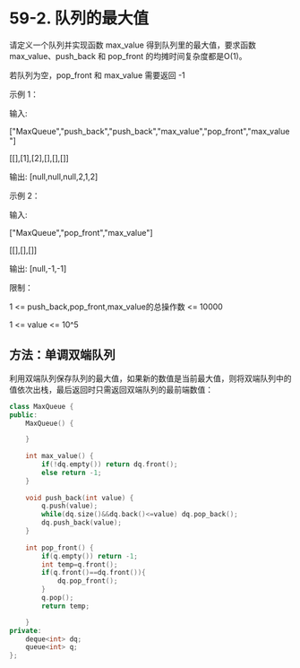 # 59-2. 队列的最大值

请定义一个队列并实现函数 max_value 得到队列里的最大值，要求函数max_value、push_back 和 pop_front 的均摊时间复杂度都是O(1)。

若队列为空，pop_front 和 max_value 需要返回 -1

示例 1：

输入: 

["MaxQueue","push_back","push_back","max_value","pop_front","max_value"]

[[],[1],[2],[],[],[]]

输出: [null,null,null,2,1,2]

示例 2：

输入: 

["MaxQueue","pop_front","max_value"]

[[],[],[]]

输出: [null,-1,-1] 

限制：

1 <= push_back,pop_front,max_value的总操作数 <= 10000

1 <= value <= 10^5



## 方法：单调双端队列

利用双端队列保存队列的最大值，如果新的数值是当前最大值，则将双端队列中的值依次出栈，最后返回时只需返回双端队列的最前端数值：

```C++
class MaxQueue {
public:
    MaxQueue() {

    }
    
    int max_value() {
        if(!dq.empty()) return dq.front();
        else return -1;
    }
    
    void push_back(int value) {
        q.push(value);
        while(dq.size()&&dq.back()<=value) dq.pop_back();
        dq.push_back(value);
    }
    
    int pop_front() {
        if(q.empty()) return -1;
        int temp=q.front();
        if(q.front()==dq.front()){
            dq.pop_front();
        }
        q.pop();
        return temp;

    }
private:
    deque<int> dq;
    queue<int> q;
};
```

